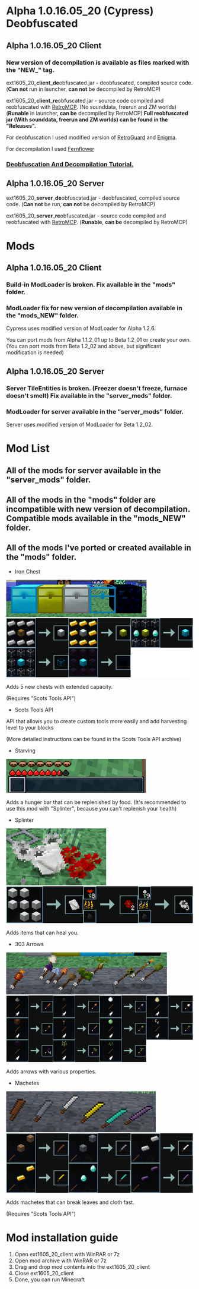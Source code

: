 # Alpha 1.0.16.05_20 (Cypress) Deobfuscated

## Alpha 1.0.16.05_20 Client

### New version of decompilation is available as files marked with the "NEW_" tag.

ext1605_20_**client**_**de**obfuscated.jar - deobfuscated, compiled source code. (**Can not** run in launcher, **can not** be decompiled by RetroMCP)

ext1605_20_**client**_**re**obfuscated.jar - source code compiled and reobfuscated with [RetroMCP](https://github.com/MCPHackers/RetroMCP-Java). (No sounddata, freerun and ZM worlds) (**Runable** in launcher, **can be** decompiled by RetroMCP)
**Full reobfuscated jar (With sounddata, freerun and ZM worlds) can be found in the "Releases".**

For deobfuscation I used modified version of [RetroGuard](https://github.com/FMG793/RetroGuard-Modded) and [Enigma](https://github.com/FabricMC/Enigma).

For decompilation I used [Fernflower](https://github.com/fesh0r/fernflower)

### [Deobfuscation And Decompilation Tutorial.](Decompilation_Tutorial.md)

## Alpha 1.0.16.05_20 Server

ext1605_20_**server**_**de**obfuscated.jar - deobfuscated, compiled source code. (**Can not** be run, **can not** be decompiled by RetroMCP)

ext1605_20_**server**_**re**obfuscated.jar - source code compiled and reobfuscated with [RetroMCP](https://github.com/MCPHackers/RetroMCP-Java). (**Runable**, **can be** decompiled by RetroMCP)

# Mods
## Alpha 1.0.16.05_20 Client
### Build-in ModLoader is broken. Fix available in the "mods" folder.
### ModLoader fix for new version of decompilation available in the "mods_NEW" folder.
Cypress uses modified version of ModLoader for Alpha 1.2.6.

You can port mods from Alpha 1.1.2_01 up to Beta 1.2_01 or create your own. (You can port mods from Beta 1.2_02 and above, but significant modification is needed)

## Alpha 1.0.16.05_20 Server
### Server TileEntities is broken. (Freezer doesn't freeze, furnace doesn't smelt) Fix available in the "server_mods" folder.
### ModLoader for server available in the "server_mods" folder.

Server uses modified version of ModLoader for Beta 1.2_02.

# Mod List
## All of the mods for server available in the "server_mods" folder.
## All of the mods in the "mods" folder are incompatible with new version of decompilation. Compatible mods available in the "mods_NEW" folder.
## All of the mods I've ported or created available in the "mods" folder.

- Iron Chest

![Iron Chest](/images/ironchest.png)
![Iron Chest Recipes](/images/ironchest_recipes.png)

Adds 5 new chests with extended capacity.

(Requires "Scots Tools API")

- Scots Tools API

API that allows you to create custom tools more easily and add harvesting level to your blocks

(More detailed instructions can be found in the Scots Tools API archive)

- Starving

![Starving](/images/Starving.png)

Adds a hunger bar that can be replenished by food.
(It's recommended to use this mod with "Splinter", because you can't replenish your health)

- Splinter

![Splinter](/images/Splinter.png)
![Splinter Recipes](/images/Splinter_recipes.png)

Adds items that can heal you.

- 303 Arrows

![Arrows](/images/arrows.png)
![Arrows Recipes](/images/arrows_recipes.png)

Adds arrows with various properties.

- Machetes

![Machetes](/images/machetes.png)
![Machetes Recipes](/images/machetes_recipes.png)

Adds machetes that can break leaves and cloth fast.

(Requires "Scots Tools API")

# Mod installation guide

1) Open ext1605_20_client with WinRAR or 7z
2) Open mod archive with WinRAR or 7z
3) Drag and drop mod contents into the ext1605_20_client
4) Close ext1605_20_client
5) Done, you can run Minecraft
